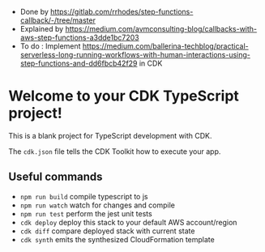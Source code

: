 - Done by https://gitlab.com/rrhodes/step-functions-callback/-/tree/master
- Explained by https://medium.com/avmconsulting-blog/callbacks-with-aws-step-functions-a3dde1bc7203
- To do : Implement https://medium.com/ballerina-techblog/practical-serverless-long-running-workflows-with-human-interactions-using-step-functions-and-dd6fbcb42f29 in CDK

# Welcome to your CDK TypeScript project!

This is a blank project for TypeScript development with CDK.

The `cdk.json` file tells the CDK Toolkit how to execute your app.

## Useful commands

 * `npm run build`   compile typescript to js
 * `npm run watch`   watch for changes and compile
 * `npm run test`    perform the jest unit tests
 * `cdk deploy`      deploy this stack to your default AWS account/region
 * `cdk diff`        compare deployed stack with current state
 * `cdk synth`       emits the synthesized CloudFormation template
